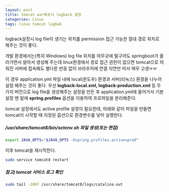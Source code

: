 ```yaml
---
layout: post
title: tomcat war배포시 logback 설정
categories: Linux
tags: linux tomcat logbak
---
```


logback설정시 log file이 생기는 위치를 permission 접근 가능한 절대 경로 위치로 해주는 것이 좋다.

개발 환경에서는(특히 Windows) log file 위치를 아무곳에 떨구어도 springboot가 올라가면서 알아서 생성해 주는데 linux환경에서 경로 접근 권한이 없으면 tomcat으로 띄워진 서버에 접속해도 별다른 반응 없이 브라우저에 연결 지연만 떠서 매우 고생ㅠㅠ

이 경우 application.yml 파일 내에 local(윈도우) 환경과 서버(리눅스) 환경을 나누어 설정 해주는 것이 좋다. 우선 **logback-local.xml, logback-production.xml** 등 두 가지 버전으로 log file을 생성해주는 설정을 만든 후 application.yml에 들어가서 기본 설정 맨 밑에 **spring.profiles** 옵션을 이용하여 프로파일을 분리해준다.

tomcat 설정에서도 active profile 설정이 필요한데, 아래와 같이 파일을 만들면 tomcat이 시작할 때 지정된 옵션으로 환경변수를 넣어 실행한다.


##### /usr/share/tomcat8/bin/setenv.sh 파일 생성(또는 편집)
~~~sh
export JAVA_OPTS="$JAVA_OPTS -Dspring.profiles.active=prod"
~~~

이후 tomcat을 재시작한다.
~~~sh
sudo service tomcat8 restart
~~~

##### 참고) tomcat 서비스 로그 확인
~~~sh
sudo tail -200f /usr/share/tomcat8/logs/catalina.out
~~~
